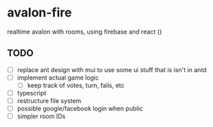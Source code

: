 # avalon-fire

realtime avalon with rooms, using firebase and react ()

## TODO

-   [ ] replace ant design with mui to use some ui stuff that is isn't in antd
-   [ ] implement actual game logic
    -   [ ] keep track of votes, turn, fails, etc
-   [ ] typescript
-   [ ] restructure file system
-   [ ] possible google/facebook login when public
-   [ ] simpler room IDs
